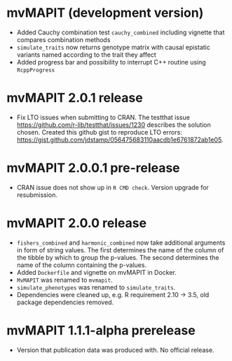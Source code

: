 # mvMAPIT (development version)

* Added Cauchy combination test `cauchy_combined` including vignette that compares combination methods
* `simulate_traits` now returns genotype matrix with causal epistatic variants named according to the trait they affect
* Added progress bar and possibility to interrupt C++ routine using `RcppProgress`

# mvMAPIT 2.0.1 release

* Fix LTO issues when submitting to CRAN. The testthat issue https://github.com/r-lib/testthat/issues/1230
describes the solution chosen. Created this github gist to reproduce LTO errors: https://gist.github.com/jdstamp/056475683110aacdb1e6761872ab1e05.

# mvMAPIT 2.0.0.1 pre-release

* CRAN issue does not show up in `R CMD check`. Version upgrade for resubmission.

# mvMAPIT 2.0.0 release

* `fishers_combined` and `harmonic_combined` now take additional arguments in 
form of string values. The first determines the name of the column of the tibble
by which to group the p-values. The second determines the name of the column 
  containing the p-values.
* Added `Dockerfile` and vignette on mvMAPIT in Docker.
* `MvMAPIT` was renamed to `mvmapit`.
* `simulate_phenotypes` was renamed to `simulate_traits`.
* Dependencies were cleaned up, e.g. R requirement 2.10 -> 3.5, old package 
dependencies removed.

# mvMAPIT 1.1.1-alpha prerelease
* Version that publication data was produced with. No official release.

